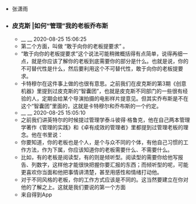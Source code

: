 - 张潇雨
- ### 皮克斯 |如何“管理”我的老板乔布斯
    - __ __ 2020-08-25 15:06:25
    - 第二个方面，叫做 “敢于向你的老板提要求” 。
    - “敢于向你的老板提要求”这个说法可能稍微概括得有点简单，说得再细一点，就是你应该了解你的老板到底需要你的部分是什么。也就是说，你的不可替代性是什么，然后要利用这个不可替代性，敢于向你的老板提要求。
    - 卡特穆尔在这件事上做的也很有意思。之前我们在皮克斯的第3期《创意机器》里提到过皮克斯的“智囊团”，也就是皮克斯不同部门的一些很有经验的人，定期会给某个导演拍摄的电影样片提意见。但其实乔布斯是不在这个“智囊团”里面的，这就是卡特穆尔和乔布斯的一个约定。
    - __ __ 2020-08-25 15:05:10
    - 之前我们讲英特尔的时候提过管理学泰斗彼得·格鲁克，他在自己两本管理学著作《管理的实践》和《卓有成效的管理者》里都提到过管理老板的理念。他在书里说：
    - 你要知道，你的老板也是个人，是个与众不同的个体，有他自己习惯的工作方法，作为下属，你应该知道你的老板需要什么、不需要什么。
    - 比如，有的老板是阅读型，有的则是倾听型。阅读型的需要你给他写报告、列数字，这样他才能很快把握你要汇报的东西；而倾听型的呢，可能更喜欢你当面和他把事情讲清楚，甚至用感性和情绪打动他。
    - 对于不同风格的老板，你的工作方式应该是不同的。这当然要建立在你对他的了解之上。这就是我们要说的第一个方面
    - 来自得到App
